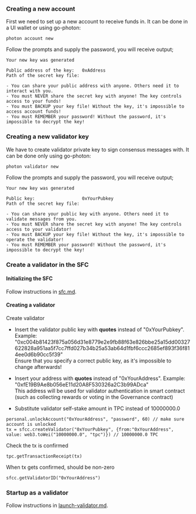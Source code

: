 ### Creating a new account

First we need to set up a new account to receive funds in. It can be done in a UI wallet or using go-photon:

```
photon account new
```

Follow the prompts and supply the password, you will receive output;

```
Your new key was generated

Public address of the key:   0xAddress
Path of the secret key file:

- You can share your public address with anyone. Others need it to interact with you.
- You must NEVER share the secret key with anyone! The key controls access to your funds!
- You must BACKUP your key file! Without the key, it's impossible to access account funds!
- You must REMEMBER your password! Without the password, it's impossible to decrypt the key!
```

### Creating a new validator key

We have to create validator private key to sign consensus messages with. It can be done only using go-photon:

```
photon validator new
```

Follow the prompts and supply the password, you will receive output;

```
Your new key was generated

Public key:                  0xYourPubkey
Path of the secret key file:

- You can share your public key with anyone. Others need it to validate messages from you.
- You must NEVER share the secret key with anyone! The key controls access to your validator!
- You must BACKUP your key file! Without the key, it's impossible to operate the validator!
- You must REMEMBER your password! Without the password, it's impossible to decrypt the key!
```

### Create a validator in the SFC

#### Initializing the SFC

Follow instructions in [sfc.md](sfc.md).

#### Creating a validator

Create validator

- Insert the validator public key with **quotes** instead of "0xYourPubkey". Example: "0xc004b81423f875a056d31e8779e2e9fb88f63e826bbe25a15dd00327622828a951aa5f7cc7ffd027b34b25a53ab64d1fbf6ccc2685ef893f36f814ee0d6b90cc5f39"  
Ensure that you specify a correct public key, as it's impossible to change afterwards!

- Insert your address with **quotes** instead of "0xYourAddress". Example: "0xfE19B9Ae8b056eE11d20A8F530326a2C3b99ADca"  
This address will be used for validator authentication in smart contract (such as collecting rewards or voting in the Governance contract)

- Substitute validator self-stake amount in TPC instead of 10000000.0

```
personal.unlockAccount("0xYourAddress", "password", 60) // make sure account is unlocked
tx = sfcc.createValidator("0xYourPubkey", {from:"0xYourAddress", value: web3.toWei("10000000.0", "tpc")}) // 10000000.0 TPC
```


Check the tx is confirmed
```
tpc.getTransactionReceipt(tx) 
```

When tx gets confirmed, should be non-zero
```
sfcc.getValidatorID("0xYourAddress")
```

### Startup as a validator

Follow instructions in [launch-validator.md](launch-validator.md).
